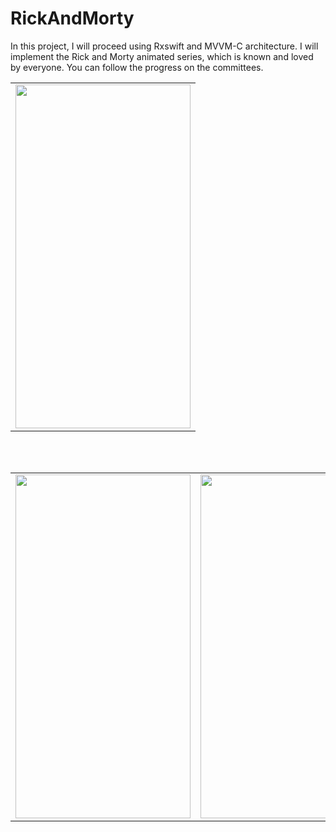 # RickAndMorty

In this project, I will proceed using Rxswift and MVVM-C architecture. I will implement the Rick and Morty animated series, which is known and loved by everyone. You can follow the progress on the committees.

<table>
  <tr>
    <td><img src="https://user-images.githubusercontent.com/82471515/221929294-17f41cd5-dc01-4592-9f2b-37f2df8f5815.png" width=280 height=550></td>
  </tr>
</table>
<br>
</br>
<table>
  <tr>
    <td><img src="https://user-images.githubusercontent.com/82471515/221929294-17f41cd5-dc01-4592-9f2b-37f2df8f5815.png" width=280 height=550></td>
    <td><img src="" width=280 height=550></td>
    <td><img src="" width=280 height=550></td>
 </table>
